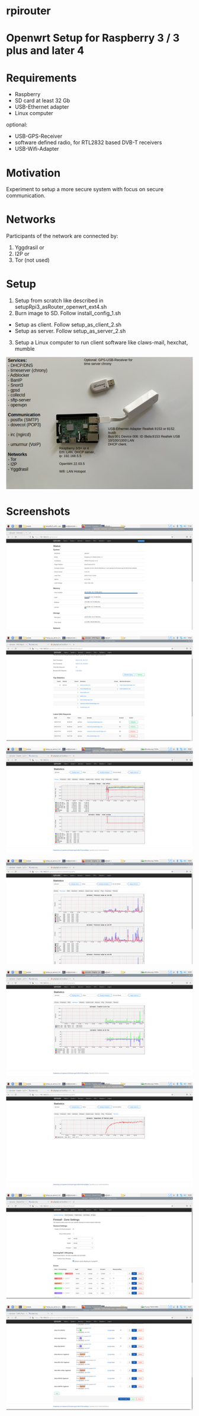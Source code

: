 # rpirouter

# Openwrt Setup for Raspberry 3 / 3 plus and later 4



# Requirements

- Raspberry 
- SD card at least 32 Gb
- USB-Ethernet adapter
- Linux computer

optional:
- USB-GPS-Receiver
- software defined radio, for RTL2832 based DVB-T receivers
- USB-Wifi-Adapter

# Motivation

Experiment to setup a more secure system with focus on secure communication.  

# Networks

Participants of the network are connected by:

1. Yggdrasil or
2. I2P or
3. Tor (not used)

# Setup

1.   Setup from scratch like described in setupRpi3_asRouter_openwrt_ext4.sh
2.   Burn image to SD. Follow install_config_1.sh
-  Setup as client. Follow setup_as_client_2.sh
-  Setup as server. Follow setup_as_server_2.sh
3.   Setup a Linux computer to run client software like claws-mail, hexchat, mumble

![setup](https://github.com/marl2en/rpirouter/blob/main/raspberry_setup.png)


# Screenshots

![overview](https://github.com/marl2en/rpirouter/blob/main/overview.png)

![adblocker](https://github.com/marl2en/rpirouter/blob/main/adblocker.png)

![chrony](https://github.com/marl2en/rpirouter/blob/main/chrony.png)

![cpu](https://github.com/marl2en/rpirouter/blob/main/collectd_cpu.png)

![interfaces](https://github.com/marl2en/rpirouter/blob/main/collectd_interfaces.png)

![thermal](https://github.com/marl2en/rpirouter/blob/main/collectd_thermal.png)


![firewall](https://github.com/marl2en/rpirouter/blob/main/firewall.png)


![firewall-rules](https://github.com/marl2en/rpirouter/blob/main/firewall-rules.png)


